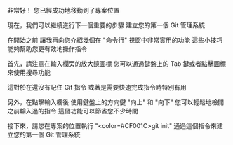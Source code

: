 非常好！
您已經成功地移動到了專案位置

現在，我們可以繼續進行下一個重要的步驟
建立您的第一個 Git 管理系統

在開始之前
讓我再向您介紹幾個在 "命令行" 視窗中非常實用的功能
這些小技巧能夠幫助您更有效地操作指令

首先，請注意在輸入欄旁的放大鏡圖標
您可以通過鍵盤上的 Tab 鍵或者點擊圖標
來使用搜尋功能

這對於在還沒有記住 Git 指令
或著是需要快速完成指令時特別有用

另外，在點擊輸入欄後
使用鍵盤上的方向鍵 "向上" 和 "向下"
您可以輕鬆地檢閱之前輸入過的指令
這個功能可以節省您不少時間

接下來，請您在專案的位置執行 "<color=#CF001C>git init</color>"
通過這個指令來建立您的第一個 Git 管理系統

